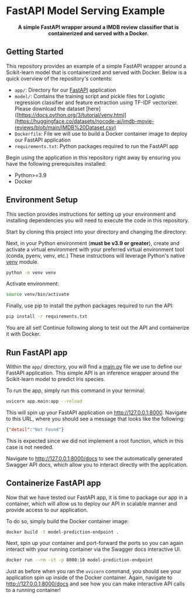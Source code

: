 # FastAPI Model Serving Example


<div align="center">


**A simple FastAPI wrapper around a IMDB review classifier that is containerized and served with a Docker.**


</div>

## Getting Started

This repository provides an example of a simple FastAPI wrapper around a Scikit-learn model that is containerized and served with Docker. Below is a quick overview of the repository's contents:
* `app/`: Directory for our [FastAPI](https://fastapi.tiangolo.com/) application
* `model/`: Contains the training script and pickle files for Logistic regression classifier and feature extraction using TF-IDF vectorizer. Please download the dataset [here]([https://docs.python.org/3/tutorial/venv.html](https://huggingface.co/datasets/nocode-ai/imdb-movie-reviews/blob/main/IMDB%20Dataset.csv)
* `Dockerfile`: File we will use to build a Docker container image to deploy our FastAPI application
* `requirements.txt`: Python packages required to run the FastAPI app  

Begin using the application in this repository right away by ensuring you have the following prerequisites installed:
* Python>=3.9
* Docker

## Environment Setup

This section provides instructions for setting up your environment and installing dependencies you will need to execute the code in this repository.

Start by cloning this project into your directory and changing the directory:

Next, in your Python environment (**must be v3.9 or greater**), create and activate a virtual environment with your preferred virtual environment tool (conda, pyenv, venv, etc.) These instructions will leverage Python's native [venv](https://docs.python.org/3/tutorial/venv.html) module.

```bash
python -m venv venv
```

Activate environment:


```bash
source venv/bin/activate
```

Finally, use pip to install the python packages required to run the API:

```bash
pip install -r requirements.txt
```

You are all set! Continue following along to test out the API and containerize it with Docker.

## Run FastAPI app

Within the `app/` directory, you will find a [main.py](./app/main.py) file we use to define our FastAPI application. This simple API is an inference wrapper around the Scikit-learn model to predict Iris species.

To run the app, simply run this command in your terminal:

```bash
uvicorn app.main:app --reload
```

This will spin up your FastAPI application on http://127.0.0.1:8000. Navigate to this URL, where you should see a message that looks like the following:

```json
{"detail":"Not Found"}
```

This is expected since we did not implement a root function, which in this case is not needed.

Navigate to http://127.0.0.1:8000/docs to see the automatically generated Swagger API docs, which allow you to interact directly with the application.

## Containerize FastAPI app

Now that we have tested our FastAPI app, it is time to package our app in a container, which will allow us to deploy our API in scalable manner and provide access to our application.

To do so, simply build the Docker container image:

```bash
docker build -t model-prediction-endpoint .
```

Next, spin up your container and port-forward the ports so you can again interact with your running container via the Swagger docs interactive UI.

```bash
docker run --rm -it -p 8000:10 model-prediction-endpoint
```

Just as before when you ran the `uvicorn` command, you should see your application spin up inside of the Docker container. Again, navigate to http://127.0.0.1:8000/docs and see how you can make interactive API calls to a running container!






